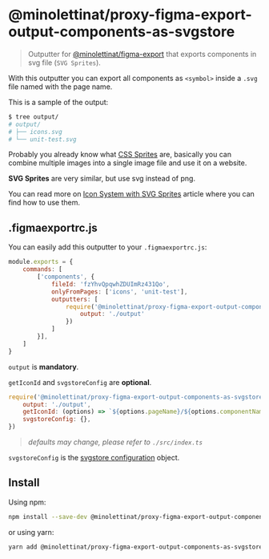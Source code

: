 # @minolettinat/proxy-figma-export-output-components-as-svgstore

> Outputter for [@minolettinat/figma-export](https://github.com/marcomontalbano/figma-export) that exports components in svg file (`SVG Sprites`).

With this outputter you can export all components as `<symbol>` inside a `.svg` file named with the page name.

This is a sample of the output:

```sh
$ tree output/
# output/
# ├── icons.svg
# └── unit-test.svg
```

Probably you already know what <a target="_blank" rel="noopener noreferrer" href="https://css-tricks.com/css-sprites/">CSS Sprites</a> are, basically you can combine multiple images into a single image file and use it on a website.

**SVG Sprites** are very similar, but use svg instead of png.

You can read more on <a target="_blank" rel="noopener noreferrer" href="https://css-tricks.com/svg-sprites-use-better-icon-fonts/">Icon System with SVG Sprites</a> article where you can find how to use them.

## .figmaexportrc.js

You can easily add this outputter to your `.figmaexportrc.js`:

```js
module.exports = {
    commands: [
        ['components', {
            fileId: 'fzYhvQpqwhZDUImRz431Qo',
            onlyFromPages: ['icons', 'unit-test'],
            outputters: [
                require('@minolettinat/proxy-figma-export-output-components-as-svgstore')({
                    output: './output'
                })
            ]
        }],
    ]
}
```

`output` is **mandatory**.

`getIconId` and `svgstoreConfig` are **optional**.

```js
require('@minolettinat/proxy-figma-export-output-components-as-svgstore')({
    output: './output',
    getIconId: (options) => `${options.pageName}/${options.componentName}`,
    svgstoreConfig: {},
})
```

> *defaults may change, please refer to `./src/index.ts`*

`svgstoreConfig` is the [svgstore configuration](https://github.com/svgstore/svgstore#options) object.

## Install

Using npm:

```sh
npm install --save-dev @minolettinat/proxy-figma-export-output-components-as-svgstore
```

or using yarn:

```sh
yarn add @minolettinat/proxy-figma-export-output-components-as-svgstore --dev
```
